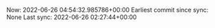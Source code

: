 Now: 2022-06-26 04:54:32.985786+00:00 Earliest commit since sync: None Last sync: 2022-06-26 02:27:44+00:00
